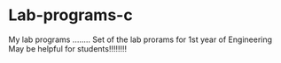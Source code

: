 # Lab-programs-c
My lab programs ........
Set of the lab prorams for 1st year of Engineering
May be helpful for students!!!!!!!!
